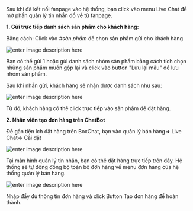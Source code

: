 Sau khi đã kết nối fanpage vào hệ thống, bạn click vào menu Live Chat để mở phần quản lý tin nhắn đổ về từ fanpage.

**1. Gửi trực tiếp danh sách sản phẩm cho khách hàng:**

Bằng cách: Click vào *#sản phẩm* để chọn sản phẩm gửi cho khách hàng

![enter image description here](https://static8.muarecdn.com/original/muare/images/2020/01/13/5447574_dssanpham.png)

Bạn có thể gửi 1 hoặc gửi danh sách nhóm sản phẩm bằng cách tích chọn những sản phẩm muốn gộp lại và click vào button "Lưu lại mẫu" để lưu nhóm sản phẩm.

Sau khi nhấn gửi, khách hàng sẽ nhận được danh sách như sau:

![enter image description here](https://static8.muarecdn.com/original/muare/images/2020/01/13/5447580_sp.png)

Từ đó, khách hàng có thể click trực tiếp vào sản phẩm để đặt hàng.


 **2. Nhân viên tạo đơn hàng trên ChatBot**
 
Để gắn tiện ích đặt hàng trên BoxChat, bạn vào quản lý bán hàng=> Live Chat=> Cài đặt

![enter image description here](https://static8.muarecdn.com/original/muare/images/2020/01/13/5447609_caidatbh.png)
 
Tại màn hình quản lý tin nhắn, bạn có thể đặt hàng trực tiếp trên đây. Hệ thống sẽ tự động đồng bộ toàn bộ đơn hàng về menu đơn hàng của hệ thống quản lý bán hàng.

![enter image description here](https://static8.muarecdn.com/original/muare/images/2020/01/13/5447593_dathangchatbot.png)

Nhập đầy đủ thông tin đơn hàng và click Button Tạo đơn hàng để hoàn thành.